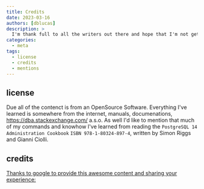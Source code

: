 ```yaml
---
title: Credits
date: 2023-03-16
authors: [dblucas]
description: >
  I'm thank full to all the writers out there and hope that I'm not getting troubles with mentioning the greatnes of all the other techs and peoples out there... In case of issues please reach out to me... I'm just starting this.
categories:
  - meta
tags:
  - license
  - credits
  - mentions
---
```


## license

Due all of the contenct is from an OpenSource Software. Everything I've learned is somewhere from the internet, manuals, documenations, https://dba.stackexchange.com/ a.s.o.
As well I'd like to mention that much of my commands and knowhow I've learned from reading the `PostgreSQL 14 Administration Cookbook` `ISBN 978-1-80324-897-4`, written by Simon Riggs and Gianni Ciolli.

## credits

[Thanks to google to provide this awesome content and sharing your experience:](https://sre.google/books/)